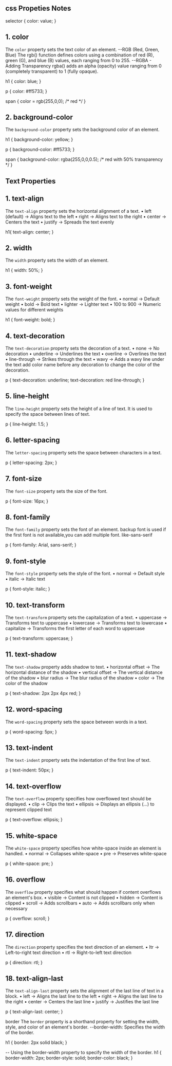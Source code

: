 ## css Propeties Notes
selector {
color: value;
}

## 1. color
The `color` property sets the text color of an element.
--RGB (Red, Green, Blue)
The rgb() function defines colors using a combination of red (R), green (G), and blue (B) values,
each ranging from 0 to 255.
--RGBA - Adding Transparency
rgba() adds an alpha (opacity) value ranging from 0 (completely transparent) to 1 (fully opaque).

h1 {
color: blue;
}

p {
color: #ff5733;
}

span {
color = rgb(255,0,0); /* red */
}

## 2. background-color
The `background-color` property sets the background color of an element.

h1 {
background-color: yellow;
}

p {
background-color: #ff5733;
}

span {
background-color: rgba(255,0,0,0.5); /* red with 50% transparency */
}

## Text Properties

## 1. text-align
The `text-align` property sets the horizontal alignment of a text.
•	left (default) → Aligns text to the left
•	right → Aligns text to the right
•	center → Centers the text
•	justify → Spreads the text evenly

h1{
text-align: center;
}

## 2. width
The `width` property sets the width of an element.

h1 {
width: 50%;
}

## 3. font-weight
The `font-weight` property sets the weight of the font.
•	normal → Default weight
•	bold → Bold text
•	lighter → Lighter text
•	100 to 900 → Numeric values for different weights

h1 {
font-weight: bold;
}

## 4. text-decoration
The `text-decoration` property sets the decoration of a text.
•	none → No decoration
•	underline → Underlines the text
•	overline → Overlines the text
•	line-through → Strikes through the text
• wavy → Adds a wavy line under the text
add color name before any decoration to change the color of the decoration.

p {
text-decoration: underline;
text-decoration: red line-through;
}

## 5. line-height
The `line-height` property sets the height of a line of text. It is used to specify the space between lines of text.

p {
line-height: 1.5;
}

## 6. letter-spacing
The `letter-spacing` property sets the space between characters in a text.

p {
letter-spacing: 2px;
}

## 7. font-size
The `font-size` property sets the size of the font.

p {
font-size: 16px;
}

## 8. font-family
The `font-family` property sets the font of an element.
backup font is used if the first font is not available,you can add multiple font. like-sans-serif

p {
font-family: Arial, sans-serif;
}

## 9. font-style
The `font-style` property sets the style of the font.
•	normal → Default style
•	italic → Italic text

p {
font-style: italic;
}

## 10. text-transform
The `text-transform` property sets the capitalization of a text.
•	uppercase → Transforms text to uppercase
•	lowercase → Transforms text to lowercase
•	capitalize → Transforms the first letter of each word to uppercase

p {
text-transform: uppercase;
}

## 11. text-shadow
The `text-shadow` property adds shadow to text.
•	horizontal offset → The horizontal distance of the shadow
•	vertical offset → The vertical distance of the shadow
•	blur radius → The blur radius of the shadow
•	color → The color of the shadow

p {
text-shadow: 2px 2px 4px red;
}

## 12. word-spacing
The `word-spacing` property sets the space between words in a text.

p {
word-spacing: 5px;
}

## 13. text-indent
The `text-indent` property sets the indentation of the first line of text.

p {
text-indent: 50px;
}

## 14. text-overflow
The `text-overflow` property specifies how overflowed text should be displayed.
•	clip → Clips the text
•	ellipsis → Displays an ellipsis (...) to represent clipped text

p {
text-overflow: ellipsis;
}

## 15. white-space
The `white-space` property specifies how white-space inside an element is handled.
•	normal → Collapses white-space
•	pre → Preserves white-space

p {
white-space: pre;
}

## 16. overflow
The `overflow` property specifies what should happen if content overflows an element's box.
•	visible → Content is not clipped
•	hidden → Content is clipped
•	scroll → Adds scrollbars
•	auto → Adds scrollbars only when necessary

p {
overflow: scroll;
}

## 17. direction
The `direction` property specifies the text direction of an element.
•	ltr → Left-to-right text direction
•	rtl → Right-to-left text direction

p {
direction: rtl;
}

## 18. text-align-last
The `text-align-last` property sets the alignment of the last line of text in a block.
•	left → Aligns the last line to the left
•	right → Aligns the last line to the right
•	center → Centers the last line
•	justify → Justifies the last line

p {
text-align-last: center;
}





















border
The `border` property is a shorthand property for setting the width, style, and color of an element's border.
--border-width: Specifies the width of the border.

h1 {
border: 2px solid black;
}

-- Using the border-width property to specify the width of the border.
h1 {
border-width: 2px;
border-style: solid;
border-color: black;
}
